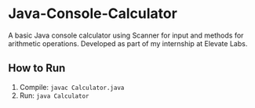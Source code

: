 # Java-Console-Calculator
A basic Java console calculator using Scanner for input and methods for arithmetic operations. Developed as part of my internship at Elevate Labs.

## How to Run
1. Compile: `javac Calculator.java`
2. Run: `java Calculator`
